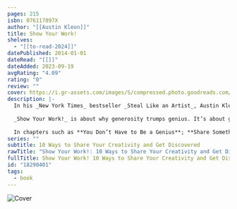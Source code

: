 ```yaml
---
pages: 215
isbn: 076117897X
author: "[[Austin Kleon]]"
title: Show Your Work!
shelves:
  - "[[to-read-2024]]"
datePublished: 2014-01-01
dateRead: "[[]]"
dateAdded: 2023-09-19
avgRating: "4.09"
rating: "0"
review: ""
cover: https://i.gr-assets.com/images/S/compressed.photo.goodreads.com/books/1404580714l/18290401.jpg
description: |-
  In his _New York Times_ bestseller _Steal Like an Artist_, Austin Kleon showed readers how to unlock their creativity by “stealing” from the community of other movers and shakers. Now, in an even more forward-thinking and necessary book, he shows how to take that critical next step on a creative journey—getting known.  
    
  _Show Your Work!_ is about why generosity trumps genius. It’s about getting _findable_, about using the network instead of wasting time “networking.” It’s not self-promotion, it’s self-discovery—let others into your process, then let them steal from you. Filled with illustrations, quotes, stories, and examples, _Show Your Work!_ offers ten transformative rules for being open, generous, brave, productive.  
    
  In chapters such as **You Don’t Have to Be a Genius**; **Share Something Small Every Day**; and **Stick Around**, Kleon creates a user’s manual for embracing the communal nature of creativity— what he calls the “ecology of talent.” From broader life lessons about work (you can’t find your voice if you don’t use it) to the etiquette of sharing—and the dangers of oversharing—to the practicalities of Internet life (build a good domain name; give credit when credit is due), it’s an inspiring manifesto for succeeding as any kind of artist or entrepreneur in the digital age.
series: ""
subtitle: 10 Ways to Share Your Creativity and Get Discovered
rawTitle: "Show Your Work!: 10 Ways to Share Your Creativity and Get Discovered"
fullTitle: Show Your Work! 10 Ways to Share Your Creativity and Get Discovered
id: "18290401"
tags:
  - book
---
```

![Cover](https:&#x2F;&#x2F;i.gr-assets.com&#x2F;images&#x2F;S&#x2F;compressed.photo.goodreads.com&#x2F;books&#x2F;1404580714l&#x2F;18290401.jpg)
